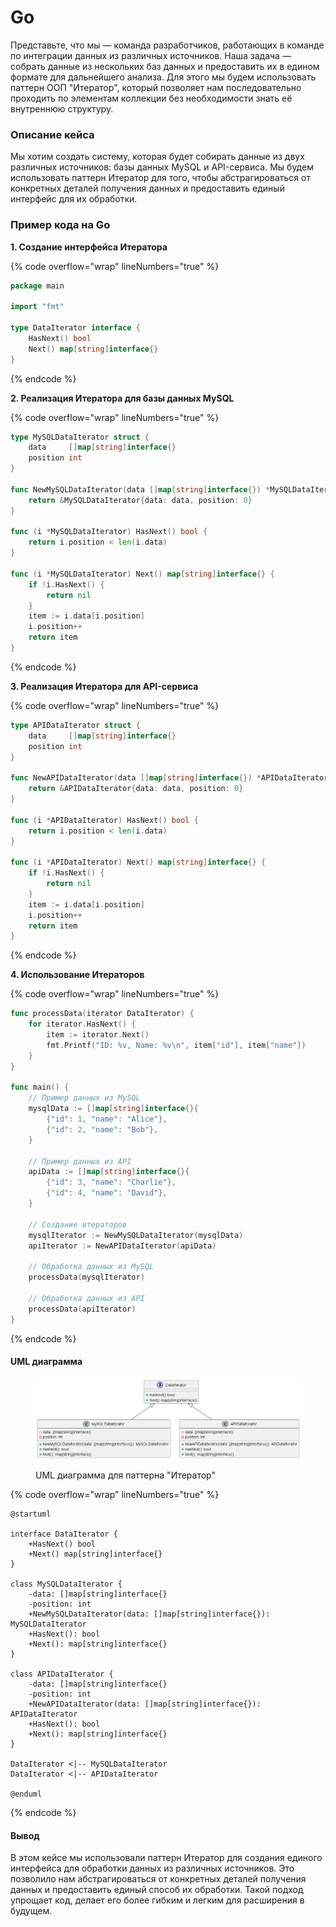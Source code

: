 # Go

Представьте, что мы — команда разработчиков, работающих в команде по интеграции данных из различных источников. Наша задача — собрать данные из нескольких баз данных и предоставить их в едином формате для дальнейшего анализа. Для этого мы будем использовать паттерн ООП "Итератор", который позволяет нам последовательно проходить по элементам коллекции без необходимости знать её внутреннюю структуру.

### Описание кейса

Мы хотим создать систему, которая будет собирать данные из двух различных источников: базы данных MySQL и API-сервиса. Мы будем использовать паттерн Итератор для того, чтобы абстрагироваться от конкретных деталей получения данных и предоставить единый интерфейс для их обработки.

### Пример кода на Go

**1. Создание интерфейса Итератора**

{% code overflow="wrap" lineNumbers="true" %}
```go
package main

import "fmt"

type DataIterator interface {
    HasNext() bool
    Next() map[string]interface{}
}
```
{% endcode %}

**2. Реализация Итератора для базы данных MySQL**

{% code overflow="wrap" lineNumbers="true" %}
```go
type MySQLDataIterator struct {
    data     []map[string]interface{}
    position int
}

func NewMySQLDataIterator(data []map[string]interface{}) *MySQLDataIterator {
    return &MySQLDataIterator{data: data, position: 0}
}

func (i *MySQLDataIterator) HasNext() bool {
    return i.position < len(i.data)
}

func (i *MySQLDataIterator) Next() map[string]interface{} {
    if !i.HasNext() {
        return nil
    }
    item := i.data[i.position]
    i.position++
    return item
}
```
{% endcode %}

**3. Реализация Итератора для API-сервиса**

{% code overflow="wrap" lineNumbers="true" %}
```go
type APIDataIterator struct {
    data     []map[string]interface{}
    position int
}

func NewAPIDataIterator(data []map[string]interface{}) *APIDataIterator {
    return &APIDataIterator{data: data, position: 0}
}

func (i *APIDataIterator) HasNext() bool {
    return i.position < len(i.data)
}

func (i *APIDataIterator) Next() map[string]interface{} {
    if !i.HasNext() {
        return nil
    }
    item := i.data[i.position]
    i.position++
    return item
}
```
{% endcode %}

**4. Использование Итераторов**

{% code overflow="wrap" lineNumbers="true" %}
```go
func processData(iterator DataIterator) {
    for iterator.HasNext() {
        item := iterator.Next()
        fmt.Printf("ID: %v, Name: %v\n", item["id"], item["name"])
    }
}

func main() {
    // Пример данных из MySQL
    mysqlData := []map[string]interface{}{
        {"id": 1, "name": "Alice"},
        {"id": 2, "name": "Bob"},
    }

    // Пример данных из API
    apiData := []map[string]interface{}{
        {"id": 3, "name": "Charlie"},
        {"id": 4, "name": "David"},
    }

    // Создание итераторов
    mysqlIterator := NewMySQLDataIterator(mysqlData)
    apiIterator := NewAPIDataIterator(apiData)

    // Обработка данных из MySQL
    processData(mysqlIterator)

    // Обработка данных из API
    processData(apiIterator)
}
```
{% endcode %}

#### UML диаграмма

<figure><img src="../../../../../.gitbook/assets/image (4) (1).png" alt=""><figcaption><p>UML диаграмма для паттерна "Итератор"</p></figcaption></figure>

{% code overflow="wrap" lineNumbers="true" %}
```plantuml
@startuml

interface DataIterator {
    +HasNext() bool
    +Next() map[string]interface{}
}

class MySQLDataIterator {
    -data: []map[string]interface{}
    -position: int
    +NewMySQLDataIterator(data: []map[string]interface{}): MySQLDataIterator
    +HasNext(): bool
    +Next(): map[string]interface{}
}

class APIDataIterator {
    -data: []map[string]interface{}
    -position: int
    +NewAPIDataIterator(data: []map[string]interface{}): APIDataIterator
    +HasNext(): bool
    +Next(): map[string]interface{}
}

DataIterator <|-- MySQLDataIterator
DataIterator <|-- APIDataIterator

@enduml
```
{% endcode %}

#### Вывод

В этом кейсе мы использовали паттерн Итератор для создания единого интерфейса для обработки данных из различных источников. Это позволило нам абстрагироваться от конкретных деталей получения данных и предоставить единый способ их обработки. Такой подход упрощает код, делает его более гибким и легким для расширения в будущем.
